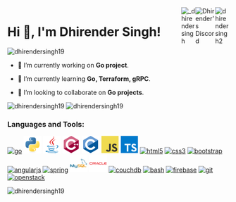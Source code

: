 <a href="https://linkedin.com/in/dhirendersingh2" target="blank">
<img align="right" src="https://raw.githubusercontent.com/rahuldkjain/github-profile-readme-generator/master/src/images/icons/Social/linked-in-alt.svg" alt="dhirendersingh2" width="32px" />
</a>
<a href="https://discord.com/users/dhirender.singh">
<img align="right" alt="Dhirender's Discord" width="45px" src="https://raw.githubusercontent.com/rahuldkjain/github-profile-readme-generator/master/src/images/icons/Social/discord.svg" />
</a>
<a href="https://twitter.com/_dhirendersingh" target="blank">
<img align="right" src="https://raw.githubusercontent.com/rahuldkjain/github-profile-readme-generator/master/src/images/icons/Social/twitter.svg" alt="_dhirendersingh" width="32px" />
</a>
<h1 align="left">Hi 👋, I'm Dhirender Singh!</h1>
  <img src="https://komarev.com/ghpvc/?username=dhirendersingh19&label=Profile%20views&color=0e75b6&style=flat" alt="dhirendersingh19" />

- 🔭 I’m currently working on **Go project**.

- 🌱 I’m currently learning **Go, Terraform, gRPC**.

- 👯 I’m looking to collaborate on **Go projects**.

<p align="left">
  <img src="https://github-readme-stats.vercel.app/api?username=dhirendersingh19&show_icons=true&theme=chartreuse-dark&hide_border=true" alt="dhirendersingh19"/>
<!--   <img src="https://github-readme-stats.vercel.app/api/top-langs/?username=dhirendersingh19&layout=compact&theme=radical&hide_border=true" alt="dhirendersingh19" height="140px"/> -->
  <img src="https://github-readme-streak-stats.herokuapp.com/?user=dhirendersingh19&theme=chartreuse-dark&hide_border=true&date_format=M%20j%5B%2C%20Y%5D" alt="dhirendersingh19"/>
</p>

<h3 align="left">Languages and Tools:</h3>
<p  align="left">
  <a  href="https://golang.org/"  target="_blank"><img  src="https://img.icons8.com/color/144/000000/golang.png" alt="go"  width="40"  height="40" /></a>
  <a  href="https://www.python.org"  target="_blank"><img  src="https://raw.githubusercontent.com/devicons/devicon/master/icons/python/python-original.svg"  alt="python"  width="40"  height="40"  /></a>
  <a  href="https://www.java.com"  target="_blank"><img  src="https://raw.githubusercontent.com/devicons/devicon/master/icons/java/java-original.svg"  alt="java"  width="40"  height="40"  /></a>
  <a  href="https://www.w3schools.com/cpp/"  target="_blank"><img  src="https://raw.githubusercontent.com/devicons/devicon/master/icons/cplusplus/cplusplus-original.svg"  alt="cplusplus"  width="40"  height="40"  /></a>
  <a  href="https://www.cprogramming.com/"  target="_blank"><img  src="https://raw.githubusercontent.com/devicons/devicon/master/icons/c/c-original.svg"  alt="c"  width="40"  height="40"  /></a>
  <a  href="https://developer.mozilla.org/en-US/docs/Web/JavaScript"  target="_blank"><img  src="https://raw.githubusercontent.com/devicons/devicon/master/icons/javascript/javascript-original.svg"  alt="javascript"  width="40"  height="40"  /></a>
  <a  href="https://www.typescriptlang.org/"  target="_blank"><img  src="https://raw.githubusercontent.com/devicons/devicon/master/icons/typescript/typescript-original.svg"  alt="typescript"  width="40"  height="40"  /></a>
  <a  href="https://www.w3.org/html/"  target="_blank"><img  src="https://cdn.jsdelivr.net/gh/devicons/devicon/icons/html5/html5-original.svg"  alt="html5"  width="40"  height="40"  /></a>
  <a  href="https://www.w3schools.com/css/"  target="_blank"><img  src="https://cdn.jsdelivr.net/gh/devicons/devicon/icons/css3/css3-original.svg"  alt="css3"  width="40"  height="40"  /></a>
  <a  href="https://getbootstrap.com"  target="_blank"><img  src="https://cdn.jsdelivr.net/gh/devicons/devicon/icons/bootstrap/bootstrap-plain.svg" alt="bootstrap"  width="40"  height="40"  /></a>
  <a  href="https://angular.io/"  target="_blank"><img  src="https://cdn.jsdelivr.net/gh/devicons/devicon/icons/angularjs/angularjs-plain.svg"  alt="angularjs"  width="40"  height="40"  /></a>
  <a  href="https://spring.io/"  target="_blank"><img  src="https://www.vectorlogo.zone/logos/springio/springio-icon.svg"  alt="spring"  width="40"  height="40"  /></a>
  <a  href="https://www.mysql.com/"  target="_blank"><img  src="https://raw.githubusercontent.com/devicons/devicon/master/icons/mysql/mysql-original-wordmark.svg"  alt="mysql"  width="40"  height="40"  /></a>
  <a  href="https://www.oracle.com/"  target="_blank"><img  src="https://raw.githubusercontent.com/devicons/devicon/master/icons/oracle/oracle-original.svg"  alt="oracle"  width="40"  height="40"  /></a>
  <a  href="https://couchdb.apache.org/"  target="_blank"><img  src="https://cdn.jsdelivr.net/gh/devicons/devicon/icons/couchdb/couchdb-original.svg"  alt="couchdb"  width="40"  height="40"  /></a>
  <a  href="https://www.gnu.org/software/bash/"  target="_blank"><img  src="https://www.vectorlogo.zone/logos/gnu_bash/gnu_bash-icon.svg"  alt="bash"  width="40"  height="40"  /></a>
  <a  href="https://firebase.google.com/"  target="_blank"><img  src="https://www.vectorlogo.zone/logos/firebase/firebase-icon.svg"  alt="firebase"  width="40"  eight="40"  /></a>
  <a  href="https://git-scm.com/"  target="_blank"><img  src="https://www.vectorlogo.zone/logos/git-scm/git-scm-icon.svg"  alt="git"  width="40"  height="40"  /></a>
  <a  href="https://www.openstack.org/"  target="_blank"><img  src="https://img.icons8.com/color/48/000000/openstack.png" alt="openstack"  width="40"  eight="40"  /></a>
</p>
<img src="https://commit-data-graph.herokuapp.com/graph?username=dhirendersingh19&theme=chartreuse-dark&point=00000000&area=true&hide_border=true" alt="dhirendersingh19"  />
